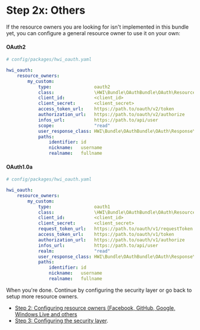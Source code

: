 Step 2x: Others
===============
If the resource owners you are looking for isn't implemented in this bundle yet, you can configure a general
resource owner to use it on your own:

#### OAuth2
```yaml
# config/packages/hwi_oauth.yaml

hwi_oauth:
    resource_owners:
        my_custom:
            type:                oauth2
            class:               \HWI\Bundle\OAuthBundle\OAuth\ResourceOwner\OAuth2ResourceOwner
            client_id:           <client_id>
            client_secret:       <client_secret>
            access_token_url:    https://path.to/oauth/v2/token
            authorization_url:   https://path.to/oauth/v2/authorize
            infos_url:           https://path.to/api/user
            scope:               "read"
            user_response_class: HWI\Bundle\OAuthBundle\OAuth\Response\PathUserResponse
            paths:
                identifier: id
                nickname:   username
                realname:   fullname
```

#### OAuth1.0a

```yaml
# config/packages/hwi_oauth.yaml

hwi_oauth:
    resource_owners:
        my_custom:
            type:                oauth1
            class:               \HWI\Bundle\OAuthBundle\OAuth\ResourceOwner\OAuth1ResourceOwner
            client_id:           <client_id>
            client_secret:       <client_secret>
            request_token_url:   https://path.to/oauth/v1/requestToken
            access_token_url:    https://path.to/oauth/v1/token
            authorization_url:   https://path.to/oauth/v1/authorize
            infos_url:           https://path.to/api/user
            realm:               "read"
            user_response_class: HWI\Bundle\OAuthBundle\OAuth\Response\PathUserResponse
            paths:
                identifier: id
                nickname:   username
                realname:   fullname
```

When you're done. Continue by configuring the security layer or go back to
setup more resource owners.

- [Step 2: Configuring resource owners (Facebook, GitHub, Google, Windows Live and others](../2-configuring_resource_owners.md)
- [Step 3: Configuring the security layer](../3-configuring_the_security_layer.md).
